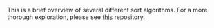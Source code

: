 This is a brief overview of several different sort algorithms. For a more thorough exploration, please see [this](https://github.com/nathanielltaylor/algorithms-unlocked-sorting) repository.
